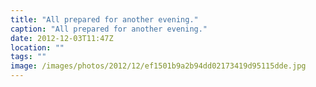 ```yaml
---
title: "All prepared for another evening."
caption: "All prepared for another evening."
date: 2012-12-03T11:47Z
location: ""
tags: ""
image: /images/photos/2012/12/ef1501b9a2b94dd02173419d95115dde.jpg
---
```

